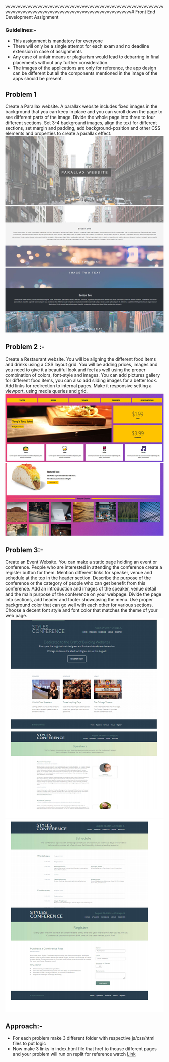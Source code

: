 vvvvvvvvvvvvvvvvvvvvvvvvvvvvvvvvvvvvvvvvvvvvvvvvvvvvvvvvvvvvvvvvvvvvvvvvvvvvvvvvvvvvvvvvvvvvvvvvvvvvvvvvvvvvvvvvvvv# Front End Development Assignment
### Guidelines:-
* This assignment is mandatory for everyone
* There will only be a single attempt for each exam and no deadline extension in case of assignments
* Any case of unfair means or plagiarism would lead to debarring in final placements without any further consideration.
* The images of the applications are only for reference, the app design can be different but all the components mentioned in the image of the apps should be present.

## Problem 1
Create a Parallax website. A parallax website includes fixed images in the background that 
you can keep in place and you can scroll down the page to see different parts of the image. 
Divide the whole page into three to four different sections. Set 3-4 background images, align 
the text for different sections, set margin and padding, add background-position and other 
CSS elements and properties to create a parallax effect.
![image](Resources/image.png)
![image](Resources/image_2.png)
![image](Resources/image_3.png)

## Problem 2 :-
Create a Restaurant website. You will be aligning the different food items and drinks using a 
CSS layout grid. You will be adding prices, images and you need to give it a beautiful look 
and feel as well using the proper combination of colors, font-style and images. You can add 
pictures gallery for different food items, you can also add sliding images for a better look. 
Add links for redirection to internal pages. Make it responsive setting a viewport, using 
media queries and grid.
![image](Resources/image_4.png)
![image](Resources/image_5.png)

## Problem 3:-
Create an Event Website. You can make a static page holding an event or conference. 
People who are interested in attending the conference create a register button for them. 
Mention different links for speaker, venue and schedule at the top in the header section. 
Describe the purpose of the conference or the category of people who can get benefit from 
this conference. Add an introduction and images of the speaker, venue detail and the main
purpose of the conference on your webpage. Divide the page into sections, add header and 
footer showcasing the menu. Use proper background color that can go well with each other 
for various sections. Choose a decent font style and font color that matches the theme of 
your web page.
![image](Resources/image_6.png)
![image](Resources/image_7.png)

## Approach:-

* For each problem make 3 different folder with respective js/css/html files to put logic
* Now make 3 links in index.html file that href to thouse different pages and your problem will run on replit
for reference watch [Link](https://www.youtube.com/watch?v=SHjKyQZ6wo8)
